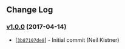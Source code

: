 ## Change Log

### [v1.0.0](https://github.com/BuckleTypes/bs-react-test-renderer/releases/tag/v1.0.0) (2017-04-14)

* [[`3b87107de8`](https://github.com/BuckleTypes/bs-react-test-renderer/commit/3b87107de8)] - Initial commit (Neil Kistner)
